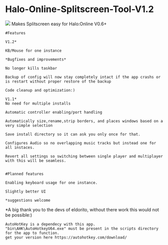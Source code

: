 # Halo-Online-Splitscreen-Tool-V1.2
<img src="https://i.imgur.com/QpEYrRo.png"/>
Makes Splitscreen easy for Halo:Online V0.6+
	
	#Features
	
	V1.2*
	
	KB/Mouse for one instance
	
	*Bugfixes and improvements*
	
	No longer kills taskbar
	
	Backup of config will now stay completely intact if the app crashs or is restart without proper restore of the backup

	Code cleanup and optimization:)
	
	V1.1*
	No need for multiple installs

	Automatic controller enabling/port handling

	Automatically size,rename,strip borders, and places windows based on a very simple selection

	Save install directory so it can ask you only once for that.

	Configures Audio so no overlapping music tracks but instead one for all instaces.

	Revert all settings so switching between single player and multiplayer with this will be seamless.


	#Planned features

	Enabling keyboard usage for one instance.

	Slightly better UI

	*suggestions welcome

*A big thank you to the devs of eldorito, without there work this would not be possible:)

	AutoHotKey is a dependecy with this app.
	"bin\AHK\AutoHotkeyU64.exe" must be present in the scripts directory for the app to function.
	get your version here https://autohotkey.com/download/
